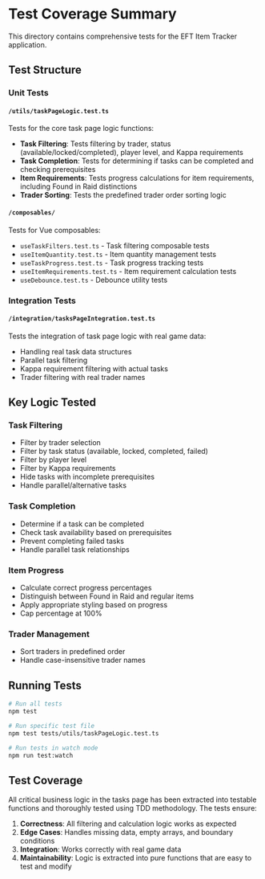 # Test Coverage Summary

This directory contains comprehensive tests for the EFT Item Tracker application.

## Test Structure

### Unit Tests

#### `/utils/taskPageLogic.test.ts`
Tests for the core task page logic functions:
- **Task Filtering**: Tests filtering by trader, status (available/locked/completed), player level, and Kappa requirements
- **Task Completion**: Tests for determining if tasks can be completed and checking prerequisites
- **Item Requirements**: Tests progress calculations for item requirements, including Found in Raid distinctions
- **Trader Sorting**: Tests the predefined trader order sorting logic

#### `/composables/`
Tests for Vue composables:
- `useTaskFilters.test.ts` - Task filtering composable tests
- `useItemQuantity.test.ts` - Item quantity management tests
- `useTaskProgress.test.ts` - Task progress tracking tests
- `useItemRequirements.test.ts` - Item requirement calculation tests
- `useDebounce.test.ts` - Debounce utility tests

### Integration Tests

#### `/integration/tasksPageIntegration.test.ts`
Tests the integration of task page logic with real game data:
- Handling real task data structures
- Parallel task filtering
- Kappa requirement filtering with actual tasks
- Trader filtering with real trader names

## Key Logic Tested

### Task Filtering
- Filter by trader selection
- Filter by task status (available, locked, completed, failed)
- Filter by player level
- Filter by Kappa requirements
- Hide tasks with incomplete prerequisites
- Handle parallel/alternative tasks

### Task Completion
- Determine if a task can be completed
- Check task availability based on prerequisites
- Prevent completing failed tasks
- Handle parallel task relationships

### Item Progress
- Calculate correct progress percentages
- Distinguish between Found in Raid and regular items
- Apply appropriate styling based on progress
- Cap percentage at 100%

### Trader Management
- Sort traders in predefined order
- Handle case-insensitive trader names

## Running Tests

```bash
# Run all tests
npm test

# Run specific test file
npm test tests/utils/taskPageLogic.test.ts

# Run tests in watch mode
npm run test:watch
```

## Test Coverage

All critical business logic in the tasks page has been extracted into testable functions and thoroughly tested using TDD methodology. The tests ensure:

1. **Correctness**: All filtering and calculation logic works as expected
2. **Edge Cases**: Handles missing data, empty arrays, and boundary conditions
3. **Integration**: Works correctly with real game data
4. **Maintainability**: Logic is extracted into pure functions that are easy to test and modify